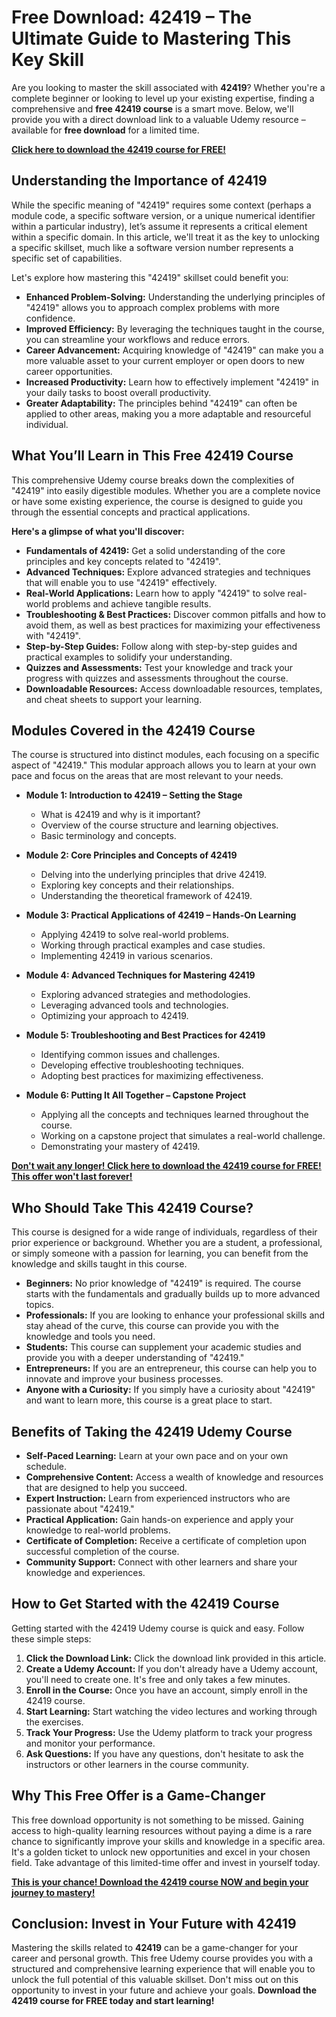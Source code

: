 # Free Download: 42419 – The Ultimate Guide to Mastering This Key Skill

Are you looking to master the skill associated with **42419**? Whether you're a complete beginner or looking to level up your existing expertise, finding a comprehensive and **free 42419 course** is a smart move. Below, we'll provide you with a direct download link to a valuable Udemy resource – available for **free download** for a limited time.

[**Click here to download the 42419 course for FREE!**](https://udemywork.com/42419)

## Understanding the Importance of 42419

While the specific meaning of "42419" requires some context (perhaps a module code, a specific software version, or a unique numerical identifier within a particular industry), let’s assume it represents a critical element within a specific domain. In this article, we'll treat it as the key to unlocking a specific skillset, much like a software version number represents a specific set of capabilities.

Let's explore how mastering this "42419" skillset could benefit you:

*   **Enhanced Problem-Solving:** Understanding the underlying principles of "42419" allows you to approach complex problems with more confidence.
*   **Improved Efficiency:** By leveraging the techniques taught in the course, you can streamline your workflows and reduce errors.
*   **Career Advancement:** Acquiring knowledge of "42419" can make you a more valuable asset to your current employer or open doors to new career opportunities.
*   **Increased Productivity:** Learn how to effectively implement "42419" in your daily tasks to boost overall productivity.
*   **Greater Adaptability:** The principles behind "42419" can often be applied to other areas, making you a more adaptable and resourceful individual.

## What You’ll Learn in This Free 42419 Course

This comprehensive Udemy course breaks down the complexities of "42419" into easily digestible modules. Whether you are a complete novice or have some existing experience, the course is designed to guide you through the essential concepts and practical applications.

**Here's a glimpse of what you'll discover:**

*   **Fundamentals of 42419:** Get a solid understanding of the core principles and key concepts related to "42419".
*   **Advanced Techniques:** Explore advanced strategies and techniques that will enable you to use "42419" effectively.
*   **Real-World Applications:** Learn how to apply "42419" to solve real-world problems and achieve tangible results.
*   **Troubleshooting & Best Practices:** Discover common pitfalls and how to avoid them, as well as best practices for maximizing your effectiveness with "42419".
*   **Step-by-Step Guides:** Follow along with step-by-step guides and practical examples to solidify your understanding.
*   **Quizzes and Assessments:** Test your knowledge and track your progress with quizzes and assessments throughout the course.
*   **Downloadable Resources:** Access downloadable resources, templates, and cheat sheets to support your learning.

## Modules Covered in the 42419 Course

The course is structured into distinct modules, each focusing on a specific aspect of "42419." This modular approach allows you to learn at your own pace and focus on the areas that are most relevant to your needs.

*   **Module 1: Introduction to 42419 – Setting the Stage**
    *   What is 42419 and why is it important?
    *   Overview of the course structure and learning objectives.
    *   Basic terminology and concepts.

*   **Module 2: Core Principles and Concepts of 42419**
    *   Delving into the underlying principles that drive 42419.
    *   Exploring key concepts and their relationships.
    *   Understanding the theoretical framework of 42419.

*   **Module 3: Practical Applications of 42419 – Hands-On Learning**
    *   Applying 42419 to solve real-world problems.
    *   Working through practical examples and case studies.
    *   Implementing 42419 in various scenarios.

*   **Module 4: Advanced Techniques for Mastering 42419**
    *   Exploring advanced strategies and methodologies.
    *   Leveraging advanced tools and technologies.
    *   Optimizing your approach to 42419.

*   **Module 5: Troubleshooting and Best Practices for 42419**
    *   Identifying common issues and challenges.
    *   Developing effective troubleshooting techniques.
    *   Adopting best practices for maximizing effectiveness.

*   **Module 6: Putting It All Together – Capstone Project**
    *   Applying all the concepts and techniques learned throughout the course.
    *   Working on a capstone project that simulates a real-world challenge.
    *   Demonstrating your mastery of 42419.

[**Don't wait any longer! Click here to download the 42419 course for FREE! This offer won't last forever!**](https://udemywork.com/42419)

## Who Should Take This 42419 Course?

This course is designed for a wide range of individuals, regardless of their prior experience or background. Whether you are a student, a professional, or simply someone with a passion for learning, you can benefit from the knowledge and skills taught in this course.

*   **Beginners:** No prior knowledge of "42419" is required. The course starts with the fundamentals and gradually builds up to more advanced topics.
*   **Professionals:** If you are looking to enhance your professional skills and stay ahead of the curve, this course can provide you with the knowledge and tools you need.
*   **Students:** This course can supplement your academic studies and provide you with a deeper understanding of "42419."
*   **Entrepreneurs:** If you are an entrepreneur, this course can help you to innovate and improve your business processes.
*   **Anyone with a Curiosity:** If you simply have a curiosity about "42419" and want to learn more, this course is a great place to start.

## Benefits of Taking the 42419 Udemy Course

*   **Self-Paced Learning:** Learn at your own pace and on your own schedule.
*   **Comprehensive Content:** Access a wealth of knowledge and resources that are designed to help you succeed.
*   **Expert Instruction:** Learn from experienced instructors who are passionate about "42419."
*   **Practical Application:** Gain hands-on experience and apply your knowledge to real-world problems.
*   **Certificate of Completion:** Receive a certificate of completion upon successful completion of the course.
*   **Community Support:** Connect with other learners and share your knowledge and experiences.

## How to Get Started with the 42419 Course

Getting started with the 42419 Udemy course is quick and easy. Follow these simple steps:

1.  **Click the Download Link:** Click the download link provided in this article.
2.  **Create a Udemy Account:** If you don't already have a Udemy account, you'll need to create one. It's free and only takes a few minutes.
3.  **Enroll in the Course:** Once you have an account, simply enroll in the 42419 course.
4.  **Start Learning:** Start watching the video lectures and working through the exercises.
5.  **Track Your Progress:** Use the Udemy platform to track your progress and monitor your performance.
6.  **Ask Questions:** If you have any questions, don't hesitate to ask the instructors or other learners in the course community.

## Why This Free Offer is a Game-Changer

This free download opportunity is not something to be missed. Gaining access to high-quality learning resources without paying a dime is a rare chance to significantly improve your skills and knowledge in a specific area. It's a golden ticket to unlock new opportunities and excel in your chosen field. Take advantage of this limited-time offer and invest in yourself today.

[**This is your chance! Download the 42419 course NOW and begin your journey to mastery!**](https://udemywork.com/42419)

## Conclusion: Invest in Your Future with 42419

Mastering the skills related to **42419** can be a game-changer for your career and personal growth. This free Udemy course provides you with a structured and comprehensive learning experience that will enable you to unlock the full potential of this valuable skillset. Don't miss out on this opportunity to invest in your future and achieve your goals. **Download the 42419 course for FREE today and start learning!**
